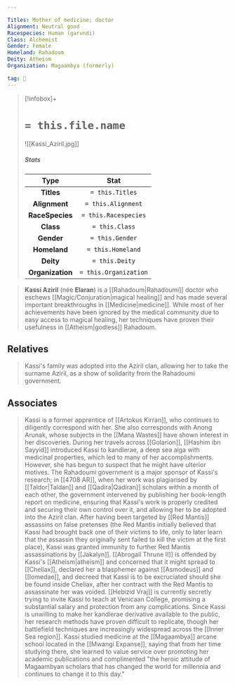 ```yaml
---

Titles: Mother of medicine; doctor
Alignment: Neutral good
Racespecies: Human (garundi)
Class: Alchemist
Gender: Female
Homeland: Rahadoum
Deity: Atheism
Organization: Magaambya (formerly)

tag: 👤️
---
```


> [!infobox]+
> #  `= this.file.name`
> ![[Kassi_Aziril.jpg]]
> ##### Stats
> Type | Stat |
> :---: |:---:|
> **Titles** | `= this.Titles` |
> **Alignment** | `= this.Alignment` |
> **RaceSpecies** | `= this.Racespecies` |
> **Class** | `= this.Class` |
> **Gender** | `= this.Gender` |
> **Homeland** | `= this.Homeland` |
> **Deity** | `= this.Deity` |
> **Organization** | `= this.Organization` |



> **Kassi Aziril** (née **Elaran**) is a [[Rahadoum|Rahadoumi]] doctor who eschews [[Magic/Conjuration|magical healing]] and has made several important breakthroughs in [[Medicine|medicine]]. While most of her achievements have been ignored by the medical community due to easy access to magical healing, her techniques have proven their usefulness in [[Atheism|godless]] Rahadoum.


## Relatives

> Kassi's family was adopted into the Aziril clan, allowing her to take the surname Aziril, as a show of solidarity from the Rahadoumi government.


## Associates

> Kassi is a former apprentice of [[Artokus Kirran]], who continues to diligently correspond with her. She also corresponds with Anong Arunak, whose subjects in the [[Mana Wastes]] have shown interest in her discoveries.
> During her travels across [[Golarion]], [[Hashim ibn Sayyid]] introduced Kassi to kandlerae, a deep sea alga with medicinal properties, which led to many of her accomplishments. However, she has begun to suspect that he might have ulterior motives.
> The Rahadoumi government is a major sponsor of Kassi's research; in [[4708 AR]], when her work was plagiarised by [[Taldor|Taldan]] and [[Qadira|Qadiran]] scholars within a month of each other, the government intervened by publishing her book-length report on medicine, ensuring that Kassi's work is properly credited and securing their own control over it, and allowing her to be adopted into the Aziril clan.
> After having been targeted by [[Red Mantis]] assassins on false pretenses (the Red Mantis initially believed that Kassi had brought back one of their victims to life, only to later learn that the assassin they originally sent failed to kill the victim at the first place), Kassi was granted immunity to further Red Mantis assassinations by [[Jakalyn]]. [[Abrogail Thrune II]] is offended by Kassi's [[Atheism|atheism]] and concerned that it might spread to [[Cheliax]], declared her a blasphemer against [[Asmodeus]] and [[Iomedae]], and decreed that Kassi is to be excruciated should she be found inside Cheliax, after her contract with the Red Mantis to assassinate her was voided.
> [[Hebizid Vraj]] is currently secretly trying to invite Kassi to teach at Venicaan College, promising a substantial salary and protection from any complications.
> Since Kassi is unwilling to make her kandlerae derivative available to the public, her research methods have proven difficult to replicate, though her battlefield techniques are increasingly widespread across the [[Inner Sea region]].
> Kassi studied medicine at the [[Magaambya]] arcane school located in the [[Mwangi Expanse]], saying that from her time studying there, she learned to value service over promoting her academic publications and complimented "the heroic attitude of Magaambyan scholars that has changed the world for millennia and continues to change it to this day."







